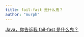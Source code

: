```yaml
---
title: fail-fast 是什么鬼？
author: "murph"
---
```





[Java，你告诉我 fail-fast 是什么鬼？](https://mp.weixin.qq.com/s/P_advkTtYdfCnK3ovcacBg)
